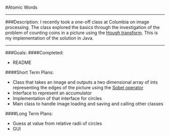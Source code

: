 #Atomic Words

---
###Description:
I recently took a one-off class at Columbia on image processing.
The class explored the basics through the investigation of
the problem of counting coins in a picture using the [Hough transform](http://en.wikipedia.org/wiki/Hough_transform).
This is my implementation of the solution in Java.

---
###Goals:
####Completed:
* README


####Short Term Plans:
* Class that takes an image and outputs a two dimensional array of ints representing the edges of the picture using the [Sobel operator](http://en.wikipedia.org/wiki/Sobel_operator)
* Interface to represent an accumulator
* Implementation of that interface for circles
* Main class to handle image loading and saving and calling other classes

####Long Term Plans:
* Guess at value from relative radii of circles
* GUI